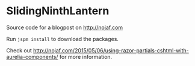 # SlidingNinthLantern
Source code for a blogpost on http://nojaf.com

Run ```jspm install``` to download the packages.

Check out http://nojaf.com/2015/05/06/using-razor-partials-cshtml-with-aurelia-components/ for more information.
